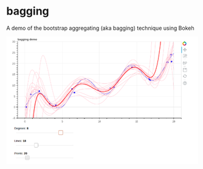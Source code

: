 # bagging
A demo of the bootstrap aggregating (aka bagging) technique using Bokeh

![Bagging](https://github.com/alexspili/bagging/blob/master/bagging.png "Bootstrap AGGregatING")
